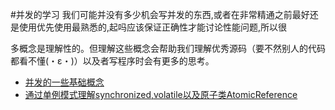 #并发的学习
我们可能并没有多少机会写并发的东西,或者在非常精通之前最好还是使用优先使用最熟悉的,起吗应该保证正确性才能讨论性能问题,所以很

多概念是理解性的。但理解这些概念会帮助我们理解优秀源码（要不然别人的代码都看不懂(・ε・)）以及者写程序时会有更多的思考。

- [并发的一些基础概念](https://github.com/SilenceDut/ConcurrentStudy/blob/master/concurrent_foundation.md)
- [通过单例模式理解synchronized,volatile以及原子类AtomicReference](https://github.com/SilenceDut/ConcurrentStudy/blob/master/Singleton_concurrent.md)
